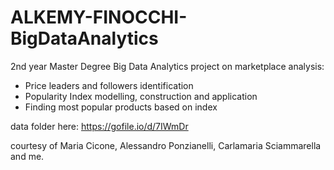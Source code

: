 # ALKEMY-FINOCCHI-BigDataAnalytics
2nd year Master Degree Big Data Analytics project on marketplace analysis:
- Price leaders and followers identification
- Popularity Index modelling, construction and application
- Finding most popular products based on index

data folder here: https://gofile.io/d/7IWmDr


courtesy of Maria Cicone, Alessandro Ponzianelli, Carlamaria Sciammarella and me.
